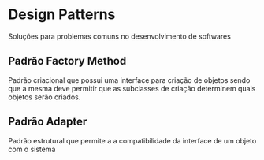 # Design Patterns
Soluções para problemas comuns no desenvolvimento de softwares

## Padrão Factory Method
Padrão criacional que possui uma interface para criação de objetos sendo que a mesma deve permitir que as subclasses de criação determinem quais objetos serão criados.

## Padrão Adapter
Padrão estrutural que permite a a compatibilidade da interface de um objeto com o sistema